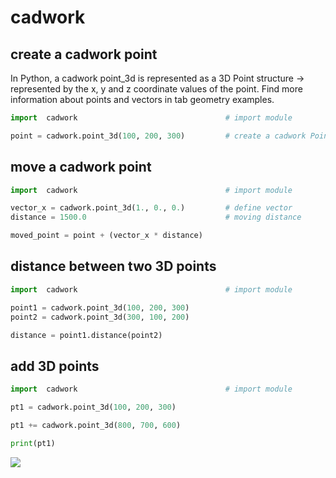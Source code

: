 # cadwork

## create a cadwork point

In Python, a cadwork point_3d is represented as a 3D Point structure -> represented by the x, y and z coordinate values of the point. 
Find more information about points and vectors in tab geometry examples.

```python
import  cadwork                                 # import module

point = cadwork.point_3d(100, 200, 300)         # create a cadwork Point
```

## move a cadwork point 

```python 
import  cadwork                                 # import module

vector_x = cadwork.point_3d(1., 0., 0.)         # define vector
distance = 1500.0                               # moving distance

moved_point = point + (vector_x * distance)    
```

## distance between two 3D points

```python 
import  cadwork                                 # import module

point1 = cadwork.point_3d(100, 200, 300) 
point2 = cadwork.point_3d(300, 100, 200)                            

distance = point1.distance(point2)  
```

## add 3D points

```python 
import  cadwork                                 # import module

pt1 = cadwork.point_3d(100, 200, 300)

pt1 += cadwork.point_3d(800, 700, 600)

print(pt1)
```

<noscript>
    <img src="https://analytics.cadwork.ca/ingress/e6b1702b-6224-4e93-94b7-9e4c2cd7ae06/pixel.gif">
</noscript>
<script defer src="https://analytics.cadwork.ca/ingress/e6b1702b-6224-4e93-94b7-9e4c2cd7ae06/script.js"></script>